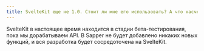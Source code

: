 ```yaml
---
title: SvelteKit еще не 1.0. Стоит ли мне его использовать? А что насчет Саппера?
---
```


SvelteKit в настоящее время находится в стадии бета-тестирования, пока мы дорабатываем API. В Sapper не будет добавлено никаких новых функций, и вся разработка будет сосредоточена на SvelteKit.

